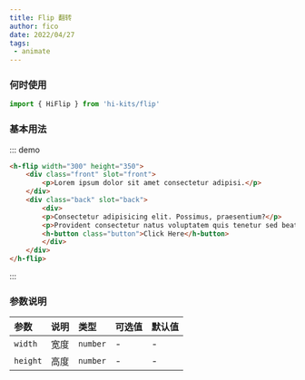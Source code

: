 ```yaml
---
title: Flip 翻转
author: fico
date: 2022/04/27
tags:
 - animate
---
```

### 何时使用
```ts
import { HiFlip } from 'hi-kits/flip'
```
### 基本用法

::: demo
```html
<h-flip width="300" height="350">
    <div class="front" slot="front">
        <p>Lorem ipsum dolor sit amet consectetur adipisi.</p>
    </div>
    <div class="back" slot="back">
        <div>
        <p>Consectetur adipisicing elit. Possimus, praesentium?</p>
        <p>Provident consectetur natus voluptatem quis tenetur sed beatae eius sint.</p>
        <h-button class="button">Click Here</h-button>
        </div>
    </div>
</h-flip>

```
:::
<style>
.front,
.back {
    border-radius: 12px;
    text-align: center;
    color: #fff;
}

.front {
    background-size: cover;
    padding: 2rem;
    font-size: 1.618rem;
    font-weight: 600;
    overflow: hidden;
    font-family: Poppins, sans-serif;
    background: rgba(33, 150, 243, 0.502)
}

.back {
    font-weight: 300;
    color: #333;
    background: rgba(195, 214, 247, 0.654);
    padding: 2em;
}

.back .button::before {
    box-shadow: 0 0 10px 10px rgba(26, 87, 230, 0.25);
    background-color: rgba(26, 87, 230, 0.25);
}

.back .button {
    background: linear-gradient(135deg, #e61a80, #e61a3c);
}

.back .button::before {
    box-shadow: 0 0 10px 10px rgba(230, 26, 60, 0.25);
    background-color: rgba(230, 26, 60, 0.25);
}

.button {
    transform: translateZ(40px);
    cursor: pointer;
    -webkit-backface-visibility: hidden;
    backface-visibility: hidden;
    font-weight: bold;
    color: #fff;
    padding: .5em 1em;
    border-radius: 100px;
    font: inherit;
    border: none;
    position: relative;
    transform-style: preserve-3d;
    transition: 300ms ease;
}

.button::before {
    transition: 300ms ease;
    position: absolute;
    display: block;
    content: '';
    transform: translateZ(-40px);
    -webkit-backface-visibility: hidden;
    backface-visibility: hidden;
    border-radius: 100px;
    left: 10px;
    top: 16px;
}

.button:hover {
    transform: translateZ(55px);
}

.button:hover::before {
    transform: translateZ(-55px);
}
</style>

### 参数说明

|参数|说明|类型|可选值|默认值
|:--|:--|:--|:-----|:---
| `width`| 宽度 |  `number` | - | -
| `height`| 高度 |  `number` | - | -
